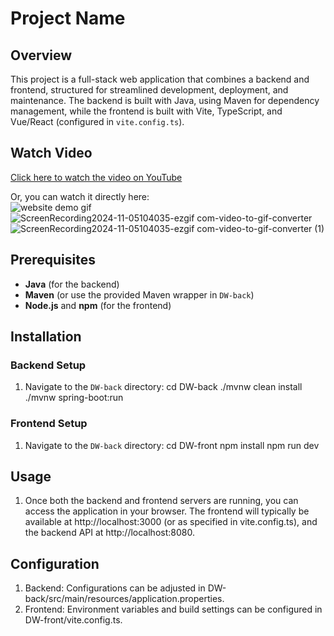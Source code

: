 # Project Name

## Overview
This project is a full-stack web application that combines a backend and frontend, structured for streamlined development, deployment, and maintenance. The backend is built with Java, using Maven for dependency management, while the frontend is built with Vite, TypeScript, and Vue/React (configured in `vite.config.ts`).

## Watch Video
[Click here to watch the video on YouTube](https://drive.google.com/file/d/1_FGK6comrvuYNIqG8Pgk8CY8gf_IYjwp/view?usp=drive_link)

Or, you can watch it directly here:<br>
![website demo gif](https://github.com/user-attachments/assets/a91b0b1b-0a30-4498-a07c-5f8c98dc528f)<br>
![ScreenRecording2024-11-05104035-ezgif com-video-to-gif-converter](https://github.com/user-attachments/assets/2aa9ea49-5394-47c4-8088-1f636b07043c)<br>
![ScreenRecording2024-11-05104035-ezgif com-video-to-gif-converter (1)](https://github.com/user-attachments/assets/fc8c2d66-f4a4-4d8d-a533-a97c4dfcbb66)<br>


## Prerequisites
- **Java** (for the backend)
- **Maven** (or use the provided Maven wrapper in `DW-back`)
- **Node.js** and **npm** (for the frontend)

## Installation

### Backend Setup
1. Navigate to the `DW-back` directory:
   cd DW-back
   ./mvnw clean install
   ./mvnw spring-boot:run

### Frontend Setup
1. Navigate to the `DW-back` directory:
   cd DW-front
   npm install
   npm run dev

## Usage
1. Once both the backend and frontend servers are running, you can access the application in your browser. The frontend will typically be available at http://localhost:3000 (or as specified in vite.config.ts), and the backend API at http://localhost:8080.

## Configuration
1. Backend: Configurations can be adjusted in DW-back/src/main/resources/application.properties.
2. Frontend: Environment variables and build settings can be configured in DW-front/vite.config.ts.
